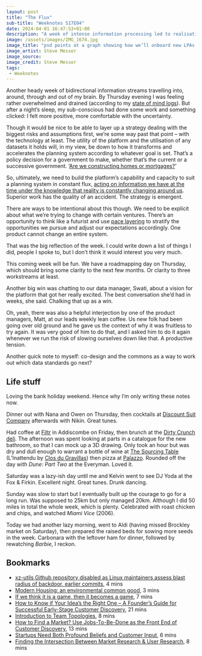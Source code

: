 ```yaml
---
layout: post
title: "The Flux"
sub-title: "Weeknotes S17E04"
date: 2024-04-01 16:47:53+01:00
description: "A week of intense information processing led to realisations about adapting strategy in a constantly evolving tech and policy landscape, aiming for intentional, impactful changes."
image: /assets/images/IMG_1674.jpg
image_title: "psd points at a graph showing how we’ll onboard new LPAs."
image_artist: Steve Messer
image_source:
image_credit: Steve Messer
tags:
 - Weeknotes
---
```


Another heady week of bidirectional information streams travelling into, around, through and out of my brain. By Thursday evening I was feeling rather overwhelmed and drained (according to my [state of mind logs](https://support.apple.com/en-gb/guide/iphone/iph6a6decb13/ios)). But after a night’s sleep, my sub-conscious had done some work and something clicked: I felt more positive, more comfortable with the uncertainty. 

Though it would be nice to be able to layer up a strategy dealing with the biggest risks and assumptions first, we’re some way past that point – with the technology at least. The utility of the platform and the utilisation of any datasets it holds will, in my view, be down to how it transforms and accelerates the planning system according to whatever goal is set. That’s a policy decision for a government to make, whether that’s the current or a successive government. ‘[Are we constructing homes or mortgages?](https://councilonurbaninitiatives.com/resources/modern-housing-an-environmental-common-good)’

So, ultimately, we need to build the platform’s capability and capacity to suit a planning system in constant flux, [acting on information we have at the time under the knowledge that reality is constantly changing around us](https://mhurrell.co.uk/prospects/it-becomes-a-game/). Superior work has the quality of an accident. The strategy is emergent.

There are ways to be intentional about this though. We need to be explicit about what we’re trying to change with certain ventures. There’s an opportunity to think like a futurist and use [pace layering](https://jods.mitpress.mit.edu/pub/issue3-brand/release/2) to stratify the opportunities we pursue and adjust our expectations accordingly. One product cannot change an entire system. 

That was the big reflection of the week. I could write down a list of things I did, people I spoke to, but I don’t think it would interest you very much. 

This coming week will be fun. We have a roadmapping day on Thursday, which should bring some clarity to the next few months. Or clarity to three workstreams at least.

Another big win was chatting to our data manager, Swati, about a vision for the platform that got her really excited. The best conversation she’d had in weeks, she said. Chalking that up as a win. 

Oh, yeah, there was also a helpful interjection by one of the product managers, Matt, at our leads weekly lean coffee. Us new folk had been going over old ground and he gave us the context of why it was fruitless to try again. It was very good of him to do that, and I asked him to do it again whenever we run the risk of slowing ourselves down like that. A productive tension.

Another quick note to myself: co-design and the commons as a way to work out which data standards go next?

## Life stuff

Loving the bank holiday weekend. Hence why I’m only writing these notes now.

Dinner out with Nana and Owen on Thursday, then cocktails at [Discount Suit Company](https://discountsuitcompany.co.uk) afterwards with Nikin. Great tunes. 

Had coffee at [Filtr](https://coromandelcoast.co.uk/pages/filtr) in Addiscombe on Friday, then brunch at the [Dirty Crunch deli](https://www.instagram.com/dirtycrunch_/). The afternoon was spent looking at parts in a catalogue for the new bathroom, so that I can mock up a 3D drawing. Only took an hour but was dry and dull enough to warrant a bottle of wine at [The Sourcing Table](https://thesourcingtable.com/pages/shop) (L’Inattendu by [Clos du Gravillas](https://blog.lescaves.co.uk/2021/04/26/spotlight-on-clos-du-gravillas/)) then pizza at [Palazzo](https://www.barpalazzo.com). Rounded off the day with _Dune: Part Two_ at the Everyman. Loved it. 

Saturday was a lazy-ish day until me and Kelvin went to see DJ Yoda at the Fox & Firkin. Excellent night. Great tunes. Drunk dancing.

Sunday was slow to start but I eventually built up the courage to go for a long run. Was supposed to 25km but only managed 20km. Although I did 50 miles in total the whole week, which is plenty. Celebrated with roast chicken and chips, and watched _Miami Vice_ (2006). 

Today we had another lazy morning, went to Aldi (having missed Brockley market on Saturday), then prepared the raised beds for sowing more seeds in the week. Carbonara with the leftover ham for dinner, followed by rewatching _Barbie_, I reckon. 

## Bookmarks

- [xz-utils Github repository disabled as Linux maintainers assess blast radius of backdoor, earlier commits](https://www.thestack.technology/xz-utils-github-repository-disabled-as-linux-maintainers-assess-blast-radius-of-backdoor-earlier-commits/), 4 mins
- [Modern Housing: an environmental common good](https://councilonurbaninitiatives.com/resources/modern-housing-an-environmental-common-good), 3 mins
- [If we think it is a game, then it becomes a game](https://mhurrell.co.uk/prospects/it-becomes-a-game/), 7 mins
- [How to Know if Your Idea’s the Right One – A Founder’s Guide for Successful Early-Stage Customer Discovery](https://review.firstround.com/how-to-know-if-your-ideas-the-right-one-a-founders-guide-for-successful-early-stage-customer-discovery/), 21 mins
- [Introduction to Team Topologies](https://www.atlassian.com/devops/frameworks/team-topologies), 8 mins
- [How to Find a Market? Use Jobs-To-Be-Done as the Front End of Customer Discovery](https://steveblank.com/2021/11/04/market-definition-its-the-front-end-of-customer-discovery/), 13 mins
- [Startups Need Both Profound Beliefs and Customer Input](https://eiexchange.com/content/startups-need-both-profound-beliefs-and-customer-input), 6 mins
- [Finding the Intersection Between Market Research & User Research](https://dscout.com/people-nerds/intersection-market-user-research), 8 mins